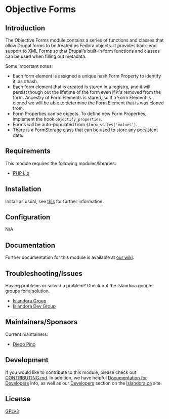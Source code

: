 # Objective Forms

## Introduction

The Objective Forms module contains a series of functions and classes that allow Drupal forms to be treated as Fedora objects. It provides back-end support to XML Forms so that Drupal's built-in form functions and classes can be used when filling out metadata.

Some important notes:

* Each form element is assigned a unique hash Form Property to identify it, as #hash.
* Each form element that is created is stored in a registry, and it will persist though out the lifetime of the form even if it's removed from the form. Ancestry of Form Elements is stored, so if a Form Element is cloned we will be able to determine the Form Element that is was cloned from.
* Form Properties can be objects. To define new Form Properties, implement the hook `objectify_properties`.
* Forms will be auto-populated from `$form_states['values']`.
* There is a FormStorage class that can be used to store any persistent data.

## Requirements

This module requires the following modules/libraries:

* [PHP Lib](https://github.com/islandora/php_lib)

## Installation

Install as usual, see [this](https://drupal.org/documentation/install/modules-themes/modules-7) for further information.

## Configuration

N/A

## Documentation

Further documentation for this module is available at [our wiki](https://wiki.duraspace.org/display/ISLANDORA/Objective+Forms).

## Troubleshooting/Issues

Having problems or solved a problem? Check out the Islandora google groups for a solution.

* [Islandora Group](https://groups.google.com/forum/?hl=en&fromgroups#!forum/islandora)
* [Islandora Dev Group](https://groups.google.com/forum/?hl=en&fromgroups#!forum/islandora-dev)

## Maintainers/Sponsors

Current maintainers:

* [Diego Pino](https://github.com/diegopino)

## Development

If you would like to contribute to this module, please check out [CONTRIBUTING.md](CONTRIBUTING.md). In addition, we have helpful [Documentation for Developers](https://github.com/Islandora/islandora/wiki#wiki-documentation-for-developers) info, as well as our [Developers](http://islandora.ca/developers) section on the [Islandora.ca](http://islandora.ca) site.

## License

[GPLv3](http://www.gnu.org/licenses/gpl-3.0.txt)
